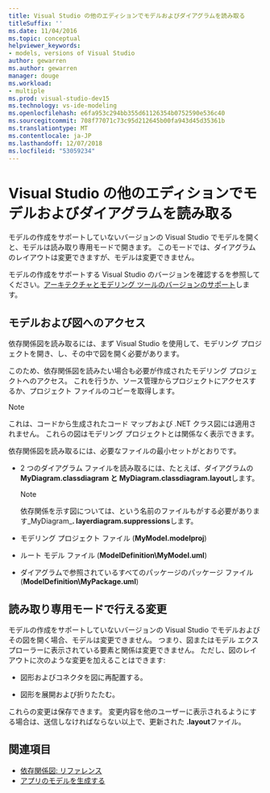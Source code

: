 ```yaml
---
title: Visual Studio の他のエディションでモデルおよびダイアグラムを読み取る
titleSuffix: ''
ms.date: 11/04/2016
ms.topic: conceptual
helpviewer_keywords:
- models, versions of Visual Studio
author: gewarren
ms.author: gewarren
manager: douge
ms.workload:
- multiple
ms.prod: visual-studio-dev15
ms.technology: vs-ide-modeling
ms.openlocfilehash: e6fa953c294bb355d61126354b0752590e536c40
ms.sourcegitcommit: 708f77071c73c95d212645b00fa943d45d35361b
ms.translationtype: MT
ms.contentlocale: ja-JP
ms.lasthandoff: 12/07/2018
ms.locfileid: "53059234"
---
```

# <a name="read-models-and-diagrams-in-other-visual-studio-editions"></a>Visual Studio の他のエディションでモデルおよびダイアグラムを読み取る

モデルの作成をサポートしていないバージョンの Visual Studio でモデルを開くと、モデルは読み取り専用モードで開きます。 このモードでは、ダイアグラムのレイアウトは変更できますが、モデルは変更できません。

モデルの作成をサポートする Visual Studio のバージョンを確認するを参照してください。[アーキテクチャとモデリング ツールのバージョンのサポート](../modeling/what-s-new-for-design-in-visual-studio.md#VersionSupport)します。

## <a name="obtaining-access-to-a-model-and-diagrams"></a>モデルおよび図へのアクセス

依存関係図を読み取るには、まず Visual Studio を使用して、モデリング プロジェクトを開き、し、その中で図を開く必要があります。

このため、依存関係図を読みたい場合も必要が作成されたモデリング プロジェクトへのアクセス。 これを行うか、ソース管理からプロジェクトにアクセスするか、プロジェクト ファイルのコピーを取得します。

> [!NOTE]
> これは、コードから生成されたコード マップおよび .NET クラス図には適用されません。 これらの図はモデリング プロジェクトとは関係なく表示できます。

依存関係図を読み取るには、必要なファイルの最小セットがとおりです。

-   2 つのダイアグラム ファイルを読み取るには、たとえば、ダイアグラムの**MyDiagram.classdiagram と MyDiagram.classdiagram.layout**します。

    > [!NOTE]
    > 依存関係を示す図については、という名前のファイルもがする必要があります_MyDiagram_**. layerdiagram.suppressions**します。

-   モデリング プロジェクト ファイル (**MyModel.modelproj**)

-   ルート モデル ファイル (**ModelDefinition\MyModel.uml**)

-   ダイアグラムで参照されているすべてのパッケージのパッケージ ファイル (**ModelDefinition\MyPackage.uml**)

## <a name="changes-that-you-can-make-in-read-only-mode"></a>読み取り専用モードで行える変更

モデルの作成をサポートしていないバージョンの Visual Studio でモデルおよびその図を開く場合、モデルは変更できません。 つまり、図またはモデル エクスプローラーに表示されている要素と関係は変更できません。 ただし、図のレイアウトに次のような変更を加えることはできます:

- 図形およびコネクタを図に再配置する。

- 図形を展開および折りたたむ。

これらの変更は保存できます。 変更内容を他のユーザーに表示されるようにする場合は、送信しなければならない以上で、更新された **.layout**ファイル。

## <a name="see-also"></a>関連項目

- [依存関係図: リファレンス](../modeling/layer-diagrams-reference.md)
- [アプリのモデルを生成する](../modeling/create-models-for-your-app.md)